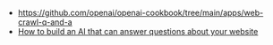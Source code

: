 - https://github.com/openai/openai-cookbook/tree/main/apps/web-crawl-q-and-a
- [How to build an AI that can answer questions about your website](https://platform.openai.com/docs/tutorials/web-qa-embeddings)